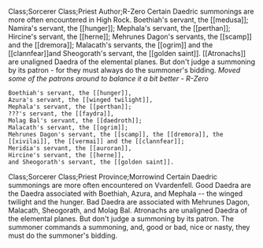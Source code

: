 Class;Sorcerer Class;Priest Author;R-Zero
Certain Daedric summonings are more often encountered in High Rock. Boethiah's servant, the [[medusa]]; Namira's servant, the [[hunger]]; Mephala's servant, the [[perthan]]; Hircine's servant, the [[herne]]; Mehrunes Dagon's servants, the [[scamp]] and the [[dremora]]; Malacath's servants, the [[ogrim]] and the [[clannfear]]and Sheogorath's servant, the [[golden saint]]. [[Atronachs]] are unaligned Daedra of the elemental planes. But don't judge a summoning by its patron - for they must always do the summoner's bidding.
*Moved some of the patrons around to balance it a bit better - R-Zero*

```
Boethiah's servant, the [[hunger]],
Azura's servant, the [[winged twilight]],
Mephala's servant, the [[perthan]];
???'s servant, the [[faydra]],
Molag Bal's servant, the [[daedroth]];
Malacath's servant, the [[ogrim]];
Mehrunes Dagon's servant, the [[scamp]], the [[dremora]], the [[xivilai]], the [[vermai]] and the [[clannfear]];
Meridia's servant, the [[auroran]],
Hircine's servant, the [[herne]],
and Sheogorath's servant, the [[golden saint]].
```



Class;Sorcerer Class;Priest Province;Morrowind
Certain Daedric summonings are more often encountered on Vvardenfell. Good Daedra are the Daedra associated with Boethiah, Azura, and Mephala -- the winged twilight and the hunger. Bad Daedra are associated with Mehrunes Dagon, Malacath, Sheogorath, and Molag Bal. Atronachs are unaligned Daedra of the elemental planes. But don't judge a summoning by its patron. The summoner commands a summoning, and, good or bad, nice or nasty, they must do the summoner's bidding.